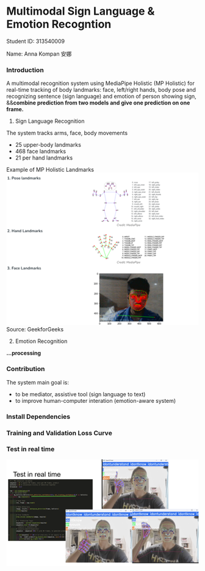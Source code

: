 # Multimodal Sign Language & Emotion Recogntion

Student ID: 313540009 

Name: Anna Kompan 安娜

### Introduction
A multimodal recognition system using MediaPipe Holistic (MP Holistic) for real-time tracking of body landmarks: face, left/right hands, body pose and recognizing sentence (sign language) and emotion of person showing sign, &&**combine prediction from two models and give one prediction on one frame.**

1. Sign Language Recognition

The system tracks arms, face, body movements 

- 25 upper-body landmarks
- 468 face landmarks
- 21 per hand landmarks

Example of MP Holistic Landmarks
![MP Holistic Example](./mp_holistic.jpg)
Source: GeekforGeeks

2. Emotion Recognition

**...processing**

### Contribution

The system main goal is:
- to be mediator, assistive tool (sign language to text)
- to improve human-computer interation (emotion-aware system)

### Install Dependencies
### Training and Validation Loss Curve
### Test in real time
![Real time test for 3 sentences](./real_time.jpg)
